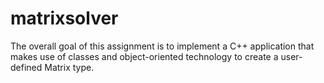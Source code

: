 # matrixsolver
The overall goal of this assignment is to implement a C++ application that makes use of classes and object-oriented technology to create a user-defined Matrix type.
